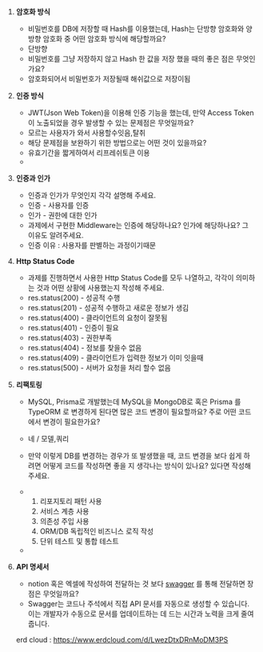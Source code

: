 1. **암호화 방식**
    - 비밀번호를 DB에 저장할 때 Hash를 이용했는데, Hash는 단방향 암호화와 양방향 암호화 중 어떤 암호화 방식에 해당할까요?
    - 단방향
    - 비밀번호를 그냥 저장하지 않고 Hash 한 값을 저장 했을 때의 좋은 점은 무엇인가요?
    - 암호화되어서 비밀번호가 저장될때 해쉬값으로 저장이됨
2. **인증 방식**
    - JWT(Json Web Token)을 이용해 인증 기능을 했는데, 만약 Access Token이 노출되었을 경우 발생할 수 있는 문제점은 무엇일까요?
    - 모르는 사용자가 와서 사용할수잇음,탈취
    - 해당 문제점을 보완하기 위한 방법으로는 어떤 것이 있을까요?
    - 유효기간을 짧게하여서 리프레쉬토큰 이용
    - 
3. **인증과 인가**
    - 인증과 인가가 무엇인지 각각 설명해 주세요.
    - 인증 - 사용자를 인증
    - 인가 - 권한에 대한 인가
    - 과제에서 구현한 Middleware는 인증에 해당하나요? 인가에 해당하나요? 그 이유도 알려주세요.
    - 인증  이유 : 사용자를 판별하는 과정이기때문
4. **Http Status Code**
    - 과제를 진행하면서 사용한 Http Status Code를 모두 나열하고, 각각이 의미하는 것과 어떤 상황에 사용했는지 작성해 주세요.
    - res.status(200) - 성공적 수행
    - res.status(201) - 성공적 수행하고 새로운 정보가 생김
    - res.status(400) - 클라이언트의 요청이 잘못됨
    - res.status(401) - 인증이 필요
    - res.status(403) - 권한부족
    - res.status(404) - 정보를 찾을수 없음
    - res.status(409) - 클라이언트가 입력한 정보가 이미 잇을때
    - res.status(500) - 서버가 요청을 처리 할수 없음
5. **리팩토링**
    - MySQL, Prisma로 개발했는데 MySQL을 MongoDB로 혹은 Prisma 를 TypeORM 로 변경하게 된다면 많은 코드 변경이 필요할까요? 주로 어떤 코드에서 변경이 필요한가요?
    - 네 /  모델,쿼리 
    - 만약 이렇게 DB를 변경하는 경우가 또 발생했을 때, 코드 변경을 보다 쉽게 하려면 어떻게 코드를 작성하면 좋을 지 생각나는 방식이 있나요? 있다면 작성해 주세요.
    - 1. 리포지토리 패턴 사용
      2. 서비스 계층 사용
      3. 의존성 주입 사용
      4. ORM/DB 독립적인 비즈니스 로직 작성
      5. 단위 테스트 및 통합 테스트

    - 
6. **API 명세서**
    - notion 혹은 엑셀에 작성하여 전달하는 것 보다 [swagger](https://swagger.io/) 를 통해 전달하면 장점은 무엇일까요?
    - Swagger는 코드나 주석에서 직접 API 문서를 자동으로 생성할 수 있습니다. 이는 개발자가 수동으로 문서를 업데이트하는 데 드는 시간과 노력을 크게 줄여 줍니다.
  
   erd cloud : https://www.erdcloud.com/d/LwezDtxDRnMoDM3PS
